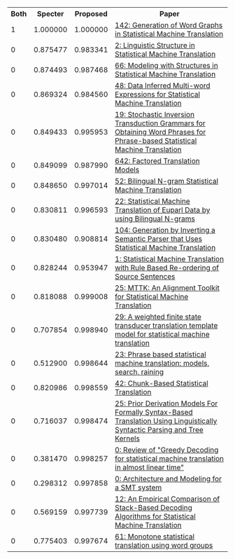 <html><table><tr>
<th>Both</th>
<th>Specter</th>
<th>Proposed</th>
<th>Paper</th>
</tr>
<tr>
<td>1</td>
<td>1.000000</td>
<td>1.000000</td>
<td><a href="https://www.semanticscholar.org/paper/7181f7a664fbbf34c7c147c8a90f0343cdd1674c">142: Generation of Word Graphs in Statistical Machine Translation</a></td>
</tr>
<tr>
<td>0</td>
<td>0.875477</td>
<td>0.983341</td>
<td><a href="https://www.semanticscholar.org/paper/0b08bee909571b6631cc73a89aee1f044363304a">2: Linguistic Structure in Statistical Machine Translation</a></td>
</tr>
<tr>
<td>0</td>
<td>0.874493</td>
<td>0.987468</td>
<td><a href="https://www.semanticscholar.org/paper/c447c0cb2673037633f71faf8ccf4f89806ba1b0">66: Modeling with Structures in Statistical Machine Translation</a></td>
</tr>
<tr>
<td>0</td>
<td>0.869324</td>
<td>0.984560</td>
<td><a href="https://www.semanticscholar.org/paper/ef4087a10ac1210ec8ee9b3525385e40f74bbae2">48: Data Inferred Multi-word Expressions for Statistical Machine Translation</a></td>
</tr>
<tr>
<td>0</td>
<td>0.849433</td>
<td>0.995953</td>
<td><a href="https://www.semanticscholar.org/paper/46c0a7fb189b9d9abd04a8af617faf0109900c5e">19: Stochastic Inversion Transduction Grammars for Obtaining Word Phrases for Phrase-based Statistical Machine Translation</a></td>
</tr>
<tr>
<td>0</td>
<td>0.849099</td>
<td>0.987990</td>
<td><a href="https://www.semanticscholar.org/paper/659f1f754954d093e684ead4842832052f7bf748">642: Factored Translation Models</a></td>
</tr>
<tr>
<td>0</td>
<td>0.848650</td>
<td>0.997014</td>
<td><a href="https://www.semanticscholar.org/paper/68709f1c324bcc485b4895240fab59353570be9b">52: Bilingual N-gram Statistical Machine Translation</a></td>
</tr>
<tr>
<td>0</td>
<td>0.830811</td>
<td>0.996593</td>
<td><a href="https://www.semanticscholar.org/paper/b44c12f39b1c59579b51eec40add3c88a440a0cd">22: Statistical Machine Translation of Euparl Data by using Bilingual N-grams</a></td>
</tr>
<tr>
<td>0</td>
<td>0.830480</td>
<td>0.908814</td>
<td><a href="https://www.semanticscholar.org/paper/85fd72fe9a4fd351c6f9663fb0d808ebc9f6264e">104: Generation by Inverting a Semantic Parser that Uses Statistical Machine Translation</a></td>
</tr>
<tr>
<td>0</td>
<td>0.828244</td>
<td>0.953947</td>
<td><a href="https://www.semanticscholar.org/paper/71783e5d51e1dac916a56c18ad375a08915c24df">1: Statistical Machine Translation with Rule Based Re-ordering of Source Sentences</a></td>
</tr>
<tr>
<td>0</td>
<td>0.818088</td>
<td>0.999008</td>
<td><a href="https://www.semanticscholar.org/paper/9b68b0261dc4272bab3f0e798f30c6d183b093a9">25: MTTK: An Alignment Toolkit for Statistical Machine Translation</a></td>
</tr>
<tr>
<td>0</td>
<td>0.707854</td>
<td>0.998940</td>
<td><a href="https://www.semanticscholar.org/paper/bad3c30a75a28dbb8ace36e8ddb8d65cd760dfe6">29: A weighted finite state transducer translation template model for statistical machine translation</a></td>
</tr>
<tr>
<td>0</td>
<td>0.512900</td>
<td>0.998644</td>
<td><a href="https://www.semanticscholar.org/paper/d3ea9a06d5768d8f4205a89a57d89895198250b6">23: Phrase based statistical machine translation: models, search, raining</a></td>
</tr>
<tr>
<td>0</td>
<td>0.820986</td>
<td>0.998559</td>
<td><a href="https://www.semanticscholar.org/paper/b015f9105f9532966b4e646f25f7396b5be7f94c">42: Chunk-Based Statistical Translation</a></td>
</tr>
<tr>
<td>0</td>
<td>0.716037</td>
<td>0.998474</td>
<td><a href="https://www.semanticscholar.org/paper/0c66cd366d77ea0dacdcc7531e01032d5317940c">25: Prior Derivation Models For Formally Syntax-Based Translation Using Linguistically Syntactic Parsing and Tree Kernels</a></td>
</tr>
<tr>
<td>0</td>
<td>0.381470</td>
<td>0.998257</td>
<td><a href="https://www.semanticscholar.org/paper/7e7ff4466b3b6e37aea3d0e46db8cd22f4c1ee4c">0: Review of "Greedy Decoding for statistical machine translation in almost linear time"</a></td>
</tr>
<tr>
<td>0</td>
<td>0.298312</td>
<td>0.997858</td>
<td><a href="https://www.semanticscholar.org/paper/ae50bff035e0ae2b77b960aacff148146570c210">0: Architecture and Modeling for a SMT system</a></td>
</tr>
<tr>
<td>0</td>
<td>0.569159</td>
<td>0.997739</td>
<td><a href="https://www.semanticscholar.org/paper/b9090c4b37ae0e5fdc3928aab6df4141c8885ef5">12: An Empirical Comparison of Stack-Based Decoding Algorithms for Statistical Machine Translation</a></td>
</tr>
<tr>
<td>0</td>
<td>0.775403</td>
<td>0.997674</td>
<td><a href="https://www.semanticscholar.org/paper/3b3b5ea428d6a059c3907c487711559059d6c08f">61: Monotone statistical translation using word groups</a></td>
</tr>
</table></html>
